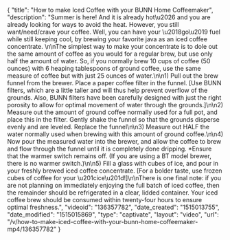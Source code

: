 {
    "title": "How to make Iced Coffee with your BUNN Home Coffeemaker",
    "description": "Summer is here! And it is already hot\u2026 and you are already looking for ways to avoid the heat. However, you still want\/need\/crave your coffee. Well, you can have your \u2018go\u2019 fuel while still keeping cool, by brewing your favorite java as an iced coffee concentrate.  \n\nThe simplest way to make your concentrate is to dole out the same amount of coffee as you would for a regular brew, but use only half the amount of water. So, if you normally brew 10 cups of coffee (50 ounces) with 6 heaping tablespoons of ground coffee, use the same measure of coffee but with just 25 ounces of water.\n\n1)  Pull out the brew funnel from the brewer. Place a paper coffee filter in the funnel. [Use BUNN filters, which are a little taller and will thus help prevent overflow of the grounds. Also, BUNN filters have been carefully designed with just the right porosity to allow for optimal movement of water through the grounds.]\n\n2)  Measure out the amount of ground coffee normally used for a full pot, and place this in the filter. Gently shake the funnel so that the grounds disperse evenly and are leveled. Replace the funnel\n\n3)  Measure out HALF the water normally used when brewing with this amount of ground coffee.\n\n4)   Now pour the measured water into the brewer, and allow the coffee to brew and flow through the funnel until it is completely done dripping. *Ensure that the warmer switch remains off. (If you are using a BT model brewer, there is no warmer switch.)\n\n5) Fill a glass with cubes of ice, and pour in your freshly brewed iced coffee concentrate. [For a bolder taste, use frozen cubes of coffee for your \u201cice\u201d!]\n\nThere is one final note: if you are not planning on immediately enjoying the full batch of iced coffee, then the remainder should be refrigerated in a clear, lidded container. Your iced coffee brew should be consumed within twenty-four hours to ensure optimal freshness.",
    "videoid": "136357782",
    "date_created": "1515013755",
    "date_modified": "1515015869",
    "type": "captivate",
    "layout": "video",
    "url": "\/v\/how-to-make-iced-coffee-with-your-bunn-home-coffeemaker-mp4\/136357782"
}